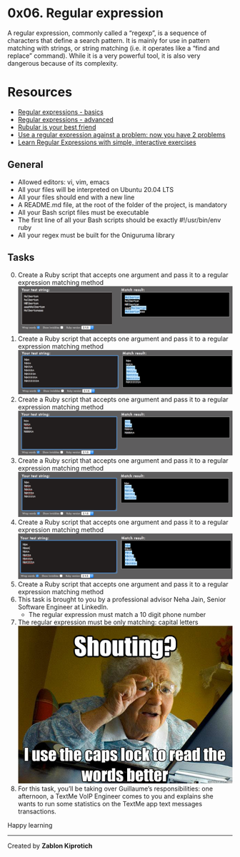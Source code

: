 # 0x06. Regular expression
A regular expression, commonly called a “regexp”, is a sequence of characters that define a search pattern.  It is mainly for use in pattern matching with strings, or string matching (i.e. it operates like a “find and replace” command). While it is a very powerful tool, it is also very dangerous because of its complexity.

# Resources
- [Regular expressions - basics](https://www.slideshare.net/neha_jain/introducing-regular-expressions)
- [Regular expressions - advanced](https://www.slideshare.net/neha_jain/advanced-regular-expressions-80296518)
- [Rubular is your best friend](https://rubular.com/)
- [Use a regular expression against a problem: now you have 2 problems](https://blog.codinghorror.com/regular-expressions-now-you-have-two-problems/)
- [Learn Regular Expressions with simple, interactive exercises](https://regexone.com/)


## General
- Allowed editors: vi, vim, emacs
- All your files will be interpreted on Ubuntu 20.04 LTS
- All your files should end with a new line
- A README.md file, at the root of the folder of the project, is mandatory
- All your Bash script files must be executable
- The first line of all your Bash scripts should be exactly #!/usr/bin/env ruby
- All your regex must be built for the Oniguruma library

## Tasks
0. Create a Ruby script that accepts one argument and pass it to a regular expression matching method
![Alt text](image.png)
1. Create a Ruby script that accepts one argument and pass it to a regular expression matching method
![Alt text](image-1.png)
2. Create a Ruby script that accepts one argument and pass it to a regular expression matching method
![Alt text](image-2.png)
3. Create a Ruby script that accepts one argument and pass it to a regular expression matching method
![Alt text](image-3.png)
4. Create a Ruby script that accepts one argument and pass it to a regular expression matching method
![Alt text](image-4.png)
5. Create a Ruby script that accepts one argument and pass it to a regular expression matching method
6. This task is brought to you by a professional advisor Neha Jain, Senior Software Engineer at LinkedIn.
    - The regular expression must match a 10 digit phone number
7. The regular expression must be only matching: capital letters
![Alt text](image-5.png)
8. For this task, you’ll be taking over Guillaume’s responsibilities: one afternoon, a TextMe VoIP Engineer comes to you and explains she wants to run some statistics on the TextMe app text messages transactions.

Happy learning

----
Created by **Zablon Kiprotich**
